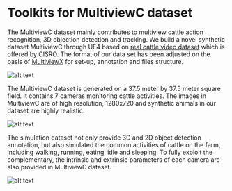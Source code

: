 # Toolkits for MultiviewC dataset
The MultiviewC dataset mainly contributes to multiview cattle action recognition, 3D objection detection and tracking. We build a novel synthetic dataset MultiviewC through UE4 based on [real cattle video dataset](https://cloudstor.aarnet.edu.au/plus/s/fouvWr9sE6TBueO) which is offered by CISRO. The format of our data set has been adjusted on the basis of [MultiviewX](https://github.com/hou-yz/MultiviewX) for set-up, annotation and files structure.

![alt text](https://github.com/Robert-Mar/MultiviewC/blob/main/github_material/gt.png "Visualization of ground true dataset")

The MultiviewC dataset is generated on a 37.5 meter by 37.5 meter square field. It contains 7 cameras monitoring cattle activities. The images in MultiviewC are of high resolution, 1280x720 and synthetic animals in our dataset are highly realistic. 

![alt text](https://github.com/Robert-Mar/MultiviewC/blob/main/github_material/MultiviewC.png "Visualization of MultiviewC")

The simulation dataset not only provide 3D and 2D object detection annotation, but also simulated the common activities of cattle on the farm, including walking, running, eating, idle and sleeping. To fully exploit the complementary, the intrinsic and extrinsic parameters of each camera are also provided in MultiviewC dataset.

![alt text](https://github.com/Robert-Mar/MultiviewC/blob/main/github_material/labeled_MultiviewC.png "Visualization of Labeled MultiviewC")
